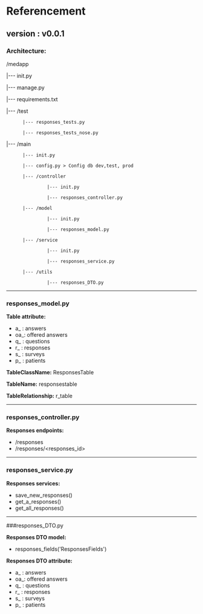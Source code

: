 # Referencement

## version : v0.0.1

### Architecture:

 /medapp

   |--- init.py

   |--- manage.py

   |--- requirements.txt

   |--- /test

          |--- responses_tests.py

          |--- responses_tests_nose.py

   |--- /main

          |--- init.py

          |--- config.py > Config db dev,test, prod

          |--- /controller

                   |--- init.py

                   |--- responses_controller.py

          |--- /model  

                   |--- init.py

                   |--- responses_model.py    

          |--- /service

                   |--- init.py

                   |--- responses_service.py

          |--- /utils

                   |--- responses_DTO.py
                   

----------------------------------------

### responses_model.py

**Table attribute:**
- a_ : answers
- oa_: offered answers
- q_ : questions
- r_ : responses
- s_ : surveys
- p_ : patients

**TableClassName:** ResponsesTable

**TableName:** responsestable

**TableRelationship:** r_table


----------------------------------------

### responses_controller.py

**Responses endpoints:**
- /responses
- /responses/<responses_id>

----------------------------------------

### responses_service.py

**Responses services:**
- save_new_responses()
- get_a_responses()
- get_all_responses()


----------------------------------------

###responses_DTO.py

**Responses DTO model:**
- responses_fields('ResponsesFields')

**Responses DTO attribute:**
- a_ : answers
- oa_: offered answers
- q_ : questions
- r_ : responses
- s_ : surveys
- p_ : patients
